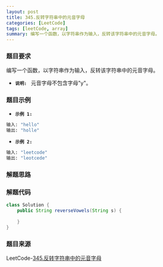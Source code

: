 ```yaml
---
layout: post
title: 345.反转字符串中的元音字母
categories: [LeetCode]
tags: [leetCode, array]
summary: 编写一个函数，以字符串作为输入，反转该字符串中的元音字母。
---
```


### 题目要求
编写一个函数，以字符串作为输入，反转该字符串中的元音字母。

- **`说明: `** 
元音字母不包含字母"y"。

### 题目示例
- **`示例 1: `** 
```sh
输入: "hello"
输出: "holle"
```

- **`示例 2: `** 
```sh
输入: "leetcode"
输出: "leotcede"
```


### 解题思路


### 解题代码
```java
class Solution {
    public String reverseVowels(String s) {
        
    }
}
```

### 题目来源
LeetCode-[345.反转字符串中的元音字母](https://leetcode-cn.com/problems/reverse-vowels-of-a-string/)
